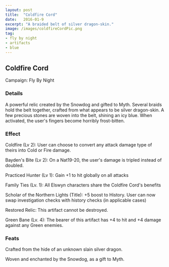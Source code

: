 ```yaml
---
layout: post
title:  "Coldfire Cord"
date:   2016-01-9
excerpt: "A braided belt of silver dragon-skin."
image: /images/coldfireCordPic.png
tag:
- fly by night
- artifacts 
- blue
---
```


## Coldfire Cord
Campaign: Fly By Night

### Details

A powerful relic created by the Snowdog and gifted to Myth. Several braids hold the belt together, crafted from what appears to be silver dragon-skin. A few precious stones are woven into the belt, shining an icy blue. When activated, the user's fingers become horribly frost-bitten.


### Effect

Coldfire (Lv 2):
User can choose to convert any attack damage type of theirs into Cold or Fire damage.

Bayden's Bite (Lv 2):
On a Nat19-20, the user's damage is tripled instead of doubled.

Practiced Hunter (Lv 1): 
Gain +1 to hit globally on all attacks 

Family Ties (Lv. 1):  All Elswyn characters share the Coldfire Cord's benefits

Scholar of the Northern Lights (Title):
+5 boost to History. User can now swap investigation checks with history checks (in applicable cases)

Restored Relic:
This artifact cannot be destroyed.

Green Bane (Lv. 4):
The bearer of this artifact has +4 to hit and +4 damage against any Green enemies.

### Feats

Crafted from the hide of an unknown slain silver dragon.

Woven and enchanted by the Snowdog, as a gift to Myth.
